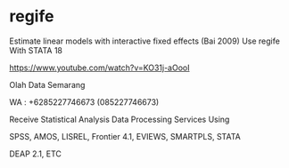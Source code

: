 # regife
Estimate linear models with interactive fixed effects (Bai 2009) Use regife With STATA 18

https://www.youtube.com/watch?v=KO31j-aOooI

Olah Data Semarang

WA : +6285227746673 (085227746673)

Receive Statistical Analysis Data Processing Services Using

SPSS, AMOS, LISREL, Frontier 4.1, EVIEWS, SMARTPLS, STATA

DEAP 2.1, ETC
